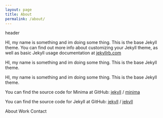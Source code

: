 ```yaml
---
layout: page
title: About
permalink: /about/
---
```

header

HI, my name is something and im doing some thing. This is the base Jekyll theme. You can find out more info about customizing your Jekyll theme, as well as basic Jekyll usage documentation at [jekyllrb.com](https://jekyllrb.com/)

HI, my name is something and im doing some thing. This is the base Jekyll theme.

HI, my name is something and im doing some thing. This is the base Jekyll theme.

You can find the source code for Minima at GitHub:
[jekyll][jekyll-organization] /
[minima](https://github.com/jekyll/minima)

You can find the source code for Jekyll at GitHub:
[jekyll][jekyll-organization] /
[jekyll](https://github.com/jekyll/jekyll)

About
Work
Contact

[jekyll-organization]: https://github.com/jekyll
